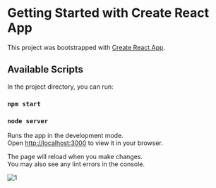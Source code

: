 # Getting Started with Create React App

This project was bootstrapped with [Create React App](https://github.com/facebook/create-react-app).

## Available Scripts

In the project directory, you can run:

### `npm start`
### `node server`

Runs the app in the development mode.\
Open [http://localhost:3000](http://localhost:3000) to view it in your browser.

The page will reload when you make changes.\
You may also see any lint errors in the console.


![1](https://user-images.githubusercontent.com/82820038/227750183-7dfc8f48-7bc2-45ad-a805-953fa60e3a02.png)
